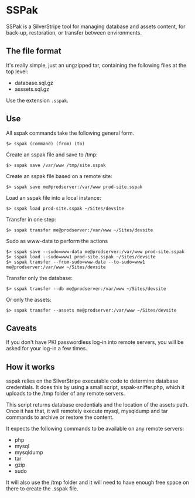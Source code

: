 SSPak
=====

SSPak is a SilverStripe tool for managing database and assets content, for back-up, restoration, or transfer between
environments.

The file format
---------------

It's really simple, just an ungzipped tar, containing the following files at the top level:

 * database.sql.gz
 * asssets.sql.gz

Use the extension `.sspak`.

Use
---

All sspak commands take the following general form.

	$> sspak (command) (from) (to)

Create an sspak file and save to /tmp:

    $> sspak save /var/www /tmp/site.sspak

Create an sspak file based on a remote site:

    $> sspak save me@prodserver:/var/www prod-site.sspak

Load an sspak file into a local instance:

    $> sspak load prod-site.sspak ~/Sites/devsite

Transfer in one step:

    $> sspak transfer me@prodserver:/var/www ~/Sites/devsite

Sudo as www-data to perform the actions

    $> sspak save --sudo=www-data me@prodserver:/var/www prod-site.sspak
    $> sspak load --sudo=www1 prod-site.sspak ~/Sites/devsite
    $> sspak transfer --from-sudo=www-data --to-sudo=www1 me@prodserver:/var/www ~/Sites/devsite

Transfer only the database:

    $> sspak transfer --db me@prodserver:/var/www ~/Sites/devsite

Or only the assets:

    $> sspak transfer --assets me@prodserver:/var/www ~/Sites/devsite

Caveats
-------

If you don't have PKI passwordless log-in into remote servers, you will be asked for your log-in a few times.

How it works
------------

sspak relies on the SilverStripe executable code to determine database credentials.  It does this by using a small script, sspak-sniffer.php, which it uploads to the /tmp folder of any remote servers.

This script returns database credentials and the location of the assets path.  Once it has that, it will remotely execute mysql, mysqldump and tar commands to archive or restore the content.

It expects the following commands to be available on any remote servers:

 * php
 * mysql
 * mysqldump
 * tar
 * gzip
 * sudo

It will also use the /tmp folder and it will need to have enough free space on there to create the .sspak file.